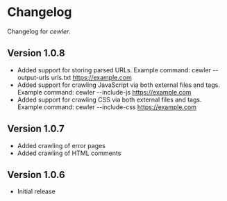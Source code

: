 # Changelog
Changelog for _cewler_.

## Version 1.0.8
+ Added support for storing parsed URLs. Example command: cewler --output-urls urls.txt https://example.com
+ Added support for crawling JavaScript via both external files and tags. Example command: cewler --include-js https://example.com
+ Added support for crawling CSS via both external files and tags. Example command: cewler --include-css https://example.com
## Version 1.0.7
+ Added crawling of error pages
+ Added crawling of HTML comments
## Version 1.0.6
- Initial release
